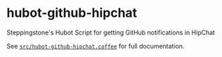# hubot-github-hipchat

Steppingstone's Hubot Script for getting GitHub notifications in HipChat

See [`src/hubot-github-hipchat.coffee`](src/hubot-github-hipchat.coffee) for full documentation.
